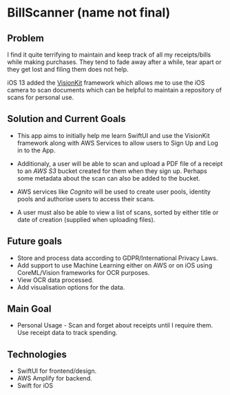 # BillScanner (name not final)

## Problem
  I find it quite terrifying to maintain and keep track of all my receipts/bills while making purchases. They tend to fade away after a while, tear apart or they get lost and filing them does not help. 
  
  iOS 13 added the [VisionKit](https://developer.apple.com/documentation/visionkit) framework which allows me to use the iOS camera to scan documents which can be helpful to maintain a repository of scans for personal use.

## Solution and Current Goals
  * This app aims to initially help me learn SwiftUI and use the VisionKit framework along with AWS Services to allow users to Sign Up and Log in to the App. 
  
  * Additionaly, a user will be able to scan and upload a PDF file of a receipt to an *AWS S3* bucket created for them when they sign up. Perhaps some metadata about the scan can also be added to the bucket.

  * AWS services like *Cognito* will be used to create user pools, identity pools and authorise users to access their scans.

  * A user must also be able to view a list of scans, sorted by either title or date of creation (supplied when uploading files).

## Future goals
  * Store and process data according to GDPR/International Privacy Laws.
  * Add support to use Machine Learning either on AWS or on iOS using CoreML/Vision frameworks for OCR purposes.
  * View OCR data processed.
  * Add visualisation options for the data.

## Main Goal
  * Personal Usage - Scan and forget about receipts until I require them. Use receipt data to track spending.

## Technologies
- SwiftUI for frontend/design.
- AWS Amplify for backend.
- Swift for iOS